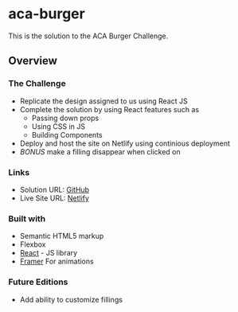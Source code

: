# aca-burger

This is the solution to the ACA Burger Challenge.

## Overview

### The Challenge

- Replicate the design assigned to us using React JS
- Complete the solution by using React features such as
  - Passing down props
  - Using CSS in JS
  - Building Components
- Deploy and host the site on Netlify using continious deployment
- _BONUS_ make a filling disappear when clicked on

### Links

- Solution URL: [GitHub](https://github.com/ChinyangaTL/aca-burger)
- Live Site URL: [Netlify](https://aca-burger-challenge-les.netlify.app)

### Built with

- Semantic HTML5 markup
- Flexbox
- [React](https://reactjs.org/) - JS library
- [Framer](https://www.framer.com/motion/) For animations

### Future Editions

- Add ability to customize fillings
